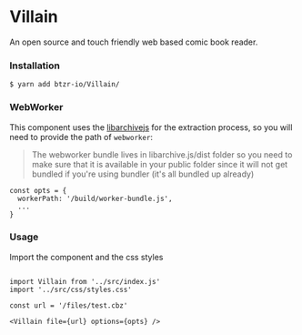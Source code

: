 # Villain

An open source and touch friendly web based comic book reader.

### Installation

```SHELL
$ yarn add btzr-io/Villain/
```

### WebWorker

This component uses the [libarchivejs](https://github.com/nika-begiashvili/libarchivejs) for the extraction process,
so you will need to provide the path of `webworker`:

> The webworker bundle lives in libarchive.js/dist folder so you need to make sure that it is available in your public folder since it will not get bundled if you're using bundler (it's all bundled up already)


```JSX
const opts = {
  workerPath: '/build/worker-bundle.js',
  ...
}
```
### Usage

Import the component and the css styles

```JSX

import Villain from '../src/index.js'
import '../src/css/styles.css'

const url = '/files/test.cbz'

<Villain file={url} options={opts} />
```

```
